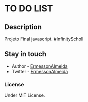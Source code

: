# TO DO LIST 

## Description

Projeto Final javascript.
#InfinityScholl


## Stay in touch

- Author - [ErmessonAlmeida](http://github.com/ermessonalmeida)
- Twitter - [ErmessonAlmeida](https://twitter.com/ermessonalmeida)


### License

Under MIT License.
